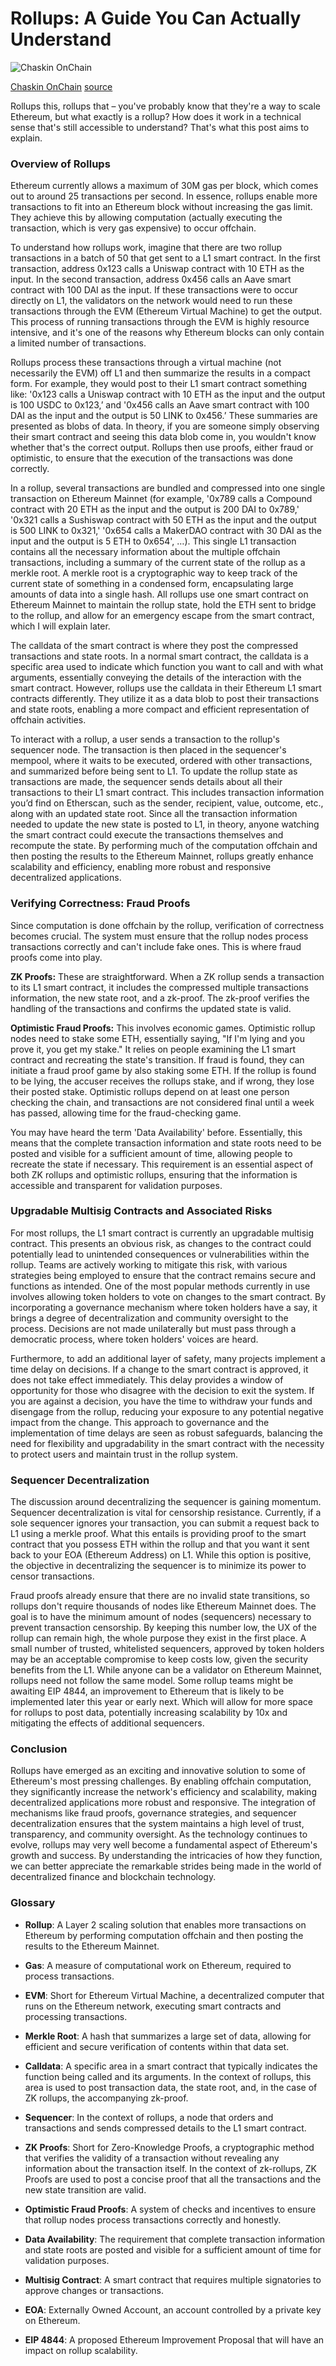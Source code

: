 # Rollups: A Guide You Can Actually Understand

![Chaskin OnChain](https://mirror-media.imgix.net/publication-images/e5FB0R5s9aSvt-LzqTz3y.png?h=1000&w=1000)

[Chaskin OnChain](https://mirror.xyz/0x218932707a30bE62Ef8559d32d954863933b412f)
[source](https://mirror.xyz/0x218932707a30bE62Ef8559d32d954863933b412f)


Rollups this, rollups that – you've probably know that they're a way to scale Ethereum, but what exactly is a rollup? How does it work in a technical sense that's still accessible to understand? That's what this post aims to explain.

### **Overview of Rollups**

Ethereum currently allows a maximum of 30M gas per block, which comes out to around 25 transactions per second. In essence, rollups enable more transactions to fit into an Ethereum block without increasing the gas limit. They achieve this by allowing computation (actually executing the transaction, which is very gas expensive) to occur offchain.

To understand how rollups work, imagine that there are two rollup transactions in a batch of 50 that get sent to a L1 smart contract. In the first transaction, address 0x123 calls a Uniswap contract with 10 ETH as the input. In the second transaction, address 0x456 calls an Aave smart contract with 100 DAI as the input. If these transactions were to occur directly on L1, the validators on the network would need to run these transactions through the EVM (Ethereum Virtual Machine) to get the output. This process of running transactions through the EVM is highly resource intensive, and it's one of the reasons why Ethereum blocks can only contain a limited number of transactions.

Rollups process these transactions through a virtual machine (not necessarily the EVM) off L1 and then summarize the results in a compact form. For example, they would post to their L1 smart contract something like: '0x123 calls a Uniswap contract with 10 ETH as the input and the output is 100 USDC to 0x123,’ and '0x456 calls an Aave smart contract with 100 DAI as the input and the output is 50 LINK to 0x456.’ These summaries are presented as blobs of data. In theory, if you are someone simply observing their smart contract and seeing this data blob come in, you wouldn't know whether that's the correct output. Rollups then use proofs, either fraud or optimistic, to ensure that the execution of the transactions was done correctly.

In a rollup, several transactions are bundled and compressed into one single transaction on Ethereum Mainnet (for example, '0x789 calls a Compound contract with 20 ETH as the input and the output is 200 DAI to 0x789,' '0x321 calls a Sushiswap contract with 50 ETH as the input and the output is 500 LINK to 0x321,' '0x654 calls a MakerDAO contract with 30 DAI as the input and the output is 5 ETH to 0x654', …). This single L1 transaction contains all the necessary information about the multiple offchain transactions, including a summary of the current state of the rollup as a merkle root. A merkle root is a cryptographic way to keep track of the current state of something in a condensed form, encapsulating large amounts of data into a single hash. All rollups use one smart contract on Ethereum Mainnet to maintain the rollup state, hold the ETH sent to bridge to the rollup, and allow for an emergency escape from the smart contract, which I will explain later.

The calldata of the smart contract is where they post the compressed transactions and state roots. In a normal smart contract, the calldata is a specific area used to indicate which function you want to call and with what arguments, essentially conveying the details of the interaction with the smart contract. However, rollups use the calldata in their Ethereum L1 smart contracts differently. They utilize it as a data blob to post their transactions and state roots, enabling a more compact and efficient representation of offchain activities.

To interact with a rollup, a user sends a transaction to the rollup's sequencer node. The transaction is then placed in the sequencer's mempool, where it waits to be executed, ordered with other transactions, and summarized before being sent to L1. To update the rollup state as transactions are made, the sequencer sends details about all their transactions to their L1 smart contract. This includes transaction information you’d find on Etherscan, such as the sender, recipient, value, outcome, etc., along with an updated state root. Since all the transaction information needed to update the new state is posted to L1, in theory, anyone watching the smart contract could execute the transactions themselves and recompute the state. By performing much of the computation offchain and then posting the results to the Ethereum Mainnet, rollups greatly enhance scalability and efficiency, enabling more robust and responsive decentralized applications.

### **Verifying Correctness: Fraud Proofs**

Since computation is done offchain by the rollup, verification of correctness becomes crucial. The system must ensure that the rollup nodes process transactions correctly and can't include fake ones. This is where fraud proofs come into play.

**ZK Proofs:** These are straightforward. When a ZK rollup sends a transaction to its L1 smart contract, it includes the compressed multiple transactions information, the new state root, and a zk-proof. The zk-proof verifies the handling of the transactions and confirms the updated state is valid.

**Optimistic Fraud Proofs:** This involves economic games. Optimistic rollup nodes need to stake some ETH, essentially saying, "If I'm lying and you prove it, you get my stake." It relies on people examining the L1 smart contract and recreating the state's transition. If fraud is found, they can initiate a fraud proof game by also staking some ETH. If the rollup is found to be lying, the accuser receives the rollups stake, and if wrong, they lose their posted stake. Optimistic rollups depend on at least one person checking the chain, and transactions are not considered final until a week has passed, allowing time for the fraud-checking game.

You may have heard the term 'Data Availability' before. Essentially, this means that the complete transaction information and state roots need to be posted and visible for a sufficient amount of time, allowing people to recreate the state if necessary. This requirement is an essential aspect of both ZK rollups and optimistic rollups, ensuring that the information is accessible and transparent for validation purposes.

### **Upgradable Multisig Contracts and Associated Risks**

For most rollups, the L1 smart contract is currently an upgradable multisig contract. This presents an obvious risk, as changes to the contract could potentially lead to unintended consequences or vulnerabilities within the rollup. Teams are actively working to mitigate this risk, with various strategies being employed to ensure that the contract remains secure and functions as intended. One of the most popular methods currently in use involves allowing token holders to vote on changes to the smart contract. By incorporating a governance mechanism where token holders have a say, it brings a degree of decentralization and community oversight to the process. Decisions are not made unilaterally but must pass through a democratic process, where token holders' voices are heard.

Furthermore, to add an additional layer of safety, many projects implement a time delay on decisions. If a change to the smart contract is approved, it does not take effect immediately. This delay provides a window of opportunity for those who disagree with the decision to exit the system. If you are against a decision, you have the time to withdraw your funds and disengage from the rollup, reducing your exposure to any potential negative impact from the change. This approach to governance and the implementation of time delays are seen as robust safeguards, balancing the need for flexibility and upgradability in the smart contract with the necessity to protect users and maintain trust in the rollup system.

### **Sequencer Decentralization**

The discussion around decentralizing the sequencer is gaining momentum. Sequencer decentralization is vital for censorship resistance. Currently, if a sole sequencer ignores your transaction, you can submit a request back to L1 using a merkle proof. What this entails is providing proof to the smart contract that you possess ETH within the rollup and that you want it sent back to your EOA (Ethereum Address) on L1. While this option is positive, the objective in decentralizing the sequencer is to minimize its power to censor transactions.

Fraud proofs already ensure that there are no invalid state transitions, so rollups don't require thousands of nodes like Ethereum Mainnet does. The goal is to have the minimum amount of nodes (sequencers) necessary to prevent transaction censorship. By keeping this number low, the UX of the rollup can remain high, the whole purpose they exist in the first place. A small number of trusted, whitelisted sequencers, approved by token holders may be an acceptable compromise to keep costs low, given the security benefits from the L1. While anyone can be a validator on Ethereum Mainnet, rollups need not follow the same model. Some rollup teams might be awaiting EIP 4844, an improvement to Ethereum that is likely to be implemented later this year or early next. Which will allow for more space for rollups to post data, potentially increasing scalability by 10x and mitigating the effects of additional sequencers.

### **Conclusion**

Rollups have emerged as an exciting and innovative solution to some of Ethereum's most pressing challenges. By enabling offchain computation, they significantly increase the network's efficiency and scalability, making decentralized applications more robust and responsive. The integration of mechanisms like fraud proofs, governance strategies, and sequencer decentralization ensures that the system maintains a high level of trust, transparency, and community oversight. As the technology continues to evolve, rollups may very well become a fundamental aspect of Ethereum's growth and success. By understanding the intricacies of how they function, we can better appreciate the remarkable strides being made in the world of decentralized finance and blockchain technology.

### **Glossary**

- **Rollup**: A Layer 2 scaling solution that enables more transactions on Ethereum by performing computation offchain and then posting the results to the Ethereum Mainnet.
    
- **Gas**: A measure of computational work on Ethereum, required to process transactions.
    
- **EVM**: Short for Ethereum Virtual Machine, a decentralized computer that runs on the Ethereum network, executing smart contracts and processing transactions.
    
- **Merkle Root**: A hash that summarizes a large set of data, allowing for efficient and secure verification of contents within that data set.
    
- **Calldata**: A specific area in a smart contract that typically indicates the function being called and its arguments. In the context of rollups, this area is used to post transaction data, the state root, and, in the case of ZK rollups, the accompanying zk-proof.
    
- **Sequencer**: In the context of rollups, a node that orders and transactions and sends compressed details to the L1 smart contract.
    
- **ZK Proofs**: Short for Zero-Knowledge Proofs, a cryptographic method that verifies the validity of a transaction without revealing any information about the transaction itself. In the context of zk-rollups, ZK Proofs are used to post a concise proof that all the transactions and the new state transition are valid.
    
- **Optimistic Fraud Proofs**: A system of checks and incentives to ensure that rollup nodes process transactions correctly and honestly.
    
- **Data Availability**: The requirement that complete transaction information and state roots are posted and visible for a sufficient amount of time for validation purposes.
    
- **Multisig Contract**: A smart contract that requires multiple signatories to approve changes or transactions.
    
- **EOA**: Externally Owned Account, an account controlled by a private key on Ethereum.
    
- **EIP 4844**: A proposed Ethereum Improvement Proposal that will have an impact on rollup scalability.